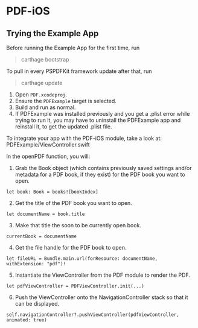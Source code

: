 # PDF-iOS

## Trying the Example App

Before running the Example App for the first time, run
> carthage bootstrap

To pull in every PSPDFKit framework update after that, run
> carthage update

1. Open `PDF.xcodeproj`.
2. Ensure the `PDFExample` target is selected.
3. Build and run as normal.
4. If PDFExample was installed previously and you get a .plist error while trying to run it, you may have to uninstall the PDFExample app and reinstall it, to get the updated .plist file.

To integrate your app with the PDF-iOS module, take a look at:
PDFExample/ViewController.swift

In the openPDF function, you will:

1. Grab the Book object (which contains previously saved settings and/or metadata for a PDF book, if they exist) for the PDF book you want to open.

`let book: Book = books![bookIndex]`

2. Get the title of the PDF book you want to open.

`let documentName = book.title`

3. Make that title the soon to be currently open book.

`currentBook = documentName`

4. Get the file handle for the PDF book to open.

`let fileURL = Bundle.main.url(forResource: documentName, withExtension: "pdf")!`

5. Instantiate the ViewController from the PDF module to render the PDF.

`let pdfViewController = PDFViewController.init(...)`

6. Push the ViewController onto the NavigationController stack so that it can be displayed.

`self.navigationController?.pushViewController(pdfViewController, animated: true)`


